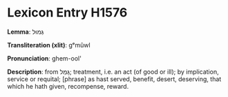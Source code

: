 # Lexicon Entry H1576

**Lemma**: גְּמוּל

**Transliteration (xlit)**: gᵉmûwl

**Pronunciation**: ghem-ool'

**Description**:
from גָּמַל; treatment, i.e. an act (of good or ill); by implication, service or requital; [phrase] as hast served, benefit, desert, deserving, that which he hath given, recompense, reward.
